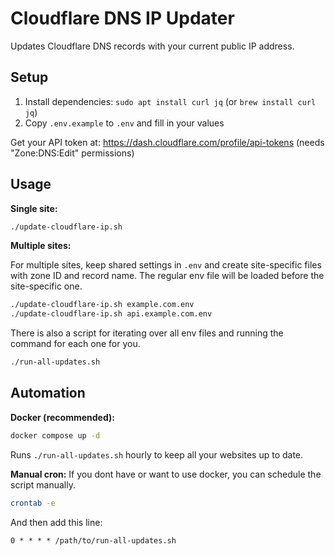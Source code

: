 # Cloudflare DNS IP Updater

Updates Cloudflare DNS records with your current public IP address.

## Setup

1. Install dependencies: `sudo apt install curl jq` (or `brew install curl jq`)
2. Copy `.env.example` to `.env` and fill in your values

Get your API token at: https://dash.cloudflare.com/profile/api-tokens (needs "Zone:DNS:Edit" permissions)

## Usage

**Single site:**
```bash
./update-cloudflare-ip.sh
```

**Multiple sites:**

For multiple sites, keep shared settings in `.env` and create site-specific files with zone ID and record name.
The regular env file will be loaded before the site-specific one.

```bash
./update-cloudflare-ip.sh example.com.env
./update-cloudflare-ip.sh api.example.com.env
```

There is also a script for iterating over all env files and running the command for each one for you.
```bash
./run-all-updates.sh
```

## Automation

**Docker (recommended):**
```bash
docker compose up -d
```

Runs `./run-all-updates.sh` hourly to keep all your websites up to date.

**Manual cron:**
If you dont have or want to use docker, you can schedule the script manually.

```bash
crontab -e
```

And then add this line:
```text
0 * * * * /path/to/run-all-updates.sh
```